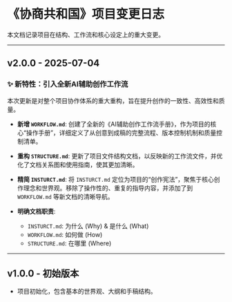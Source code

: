 # 《协商共和国》项目变更日志

本文档记录项目在结构、工作流和核心设定上的重大变更。

---

## **v2.0.0 - 2025-07-04**

### ✨ **新特性：引入全新AI辅助创作工作流**

本次更新是对整个项目协作体系的重大重构，旨在提升创作的一致性、高效性和质量。

- **新增 `WORKFLOW.md`**: 创建了全新的《AI辅助创作工作流手册》，作为项目的核心“操作手册”，详细定义了从创意到成稿的完整流程、版本控制机制和质量控制清单。

- **重构 `STRUCTURE.md`**: 更新了项目文件结构文档，以反映新的工作流文件，并优化了文档关系图和使用指南，使其更加清晰。

- **精简 `INSTURCT.md`**: 将 `INSTURCT.md` 定位为项目的“创作宪法”，聚焦于核心创作理念和世界观。移除了操作性的、重复的指导内容，并添加了到 `WORKFLOW.md` 等新文档的清晰导航。

- **明确文档职责**:
    - `INSTURCT.md`: 为什么 (Why) & 是什么 (What)
    - `WORKFLOW.md`: 如何做 (How)
    - `STRUCTURE.md`: 在哪里 (Where)

---

## **v1.0.0 - 初始版本**
- 项目初始化，包含基本的世界观、大纲和手稿结构。
